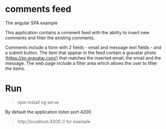 # comments feed
The angular SPA example

This application contains a comment feed with the ability to insert new comments and filter the existing comments. 

Comments include a form with 2 fields - email and message text fields - and a submit button.
The item that appear in the feed contain a gravatar photo (https://en.gravatar.com/) that matches the inserted email, the email and the message.
The web page include a filter area which allows the user to filter the items.

# Run
> npm install
> ng serve

By default the application listen port 4200
> http://localhost:4200 // for example
